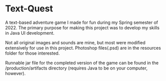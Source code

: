 # Text-Quest

A text-based adventure game I made for fun during my Spring semester of 2022. The primary purpose for making this project was to develop my skills in Java UI development.

Not all original images and sounds are mine, but most were modified extensively for use in this project. Photoshop files(.psd) are in the resources folder for those interested.

Runnable jar file for the completed version of the game can be found in the /production/artifacts directory (requires Java to be on your computer, however).
